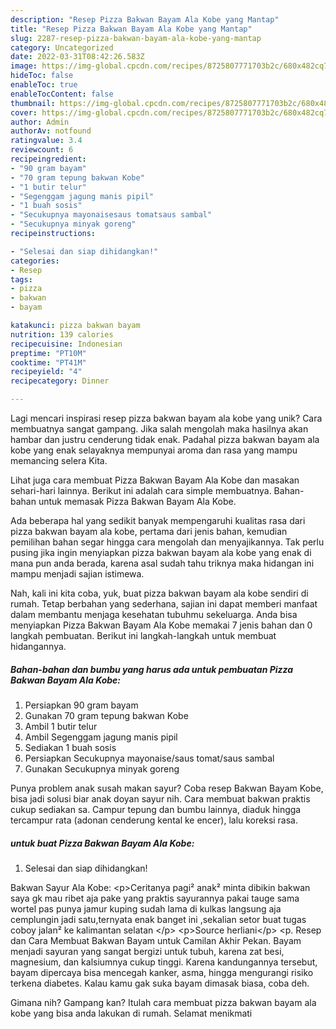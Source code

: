 ```yaml
---
description: "Resep Pizza Bakwan Bayam Ala Kobe yang Mantap"
title: "Resep Pizza Bakwan Bayam Ala Kobe yang Mantap"
slug: 2287-resep-pizza-bakwan-bayam-ala-kobe-yang-mantap
category: Uncategorized
date: 2022-03-31T08:42:26.583Z
image: https://img-global.cpcdn.com/recipes/8725807771703b2c/680x482cq70/pizza-bakwan-bayam-ala-kobe-foto-resep-utama.jpg
hideToc: false
enableToc: true
enableTocContent: false
thumbnail: https://img-global.cpcdn.com/recipes/8725807771703b2c/680x482cq70/pizza-bakwan-bayam-ala-kobe-foto-resep-utama.jpg
cover: https://img-global.cpcdn.com/recipes/8725807771703b2c/680x482cq70/pizza-bakwan-bayam-ala-kobe-foto-resep-utama.jpg
author: Admin
authorAv: notfound
ratingvalue: 3.4
reviewcount: 6
recipeingredient:
- "90 gram bayam"
- "70 gram tepung bakwan Kobe"
- "1 butir telur"
- "Segenggam jagung manis pipil"
- "1 buah sosis"
- "Secukupnya mayonaisesaus tomatsaus sambal"
- "Secukupnya minyak goreng"
recipeinstructions:

- "Selesai dan siap dihidangkan!"
categories:
- Resep
tags:
- pizza
- bakwan
- bayam

katakunci: pizza bakwan bayam 
nutrition: 139 calories
recipecuisine: Indonesian
preptime: "PT10M"
cooktime: "PT41M"
recipeyield: "4"
recipecategory: Dinner

---
```





Lagi mencari inspirasi resep pizza bakwan bayam ala kobe yang unik? Cara membuatnya sangat gampang. Jika salah mengolah maka hasilnya akan hambar dan justru cenderung tidak enak. Padahal pizza bakwan bayam ala kobe yang enak selayaknya mempunyai aroma dan rasa yang mampu memancing selera Kita.





Lihat juga cara membuat Pizza Bakwan Bayam Ala Kobe dan masakan sehari-hari lainnya. Berikut ini adalah cara simple membuatnya. Bahan-bahan untuk memasak Pizza Bakwan Bayam Ala Kobe.

Ada beberapa hal yang sedikit banyak mempengaruhi kualitas rasa dari pizza bakwan bayam ala kobe, pertama dari jenis bahan, kemudian pemilihan bahan segar hingga cara mengolah dan menyajikannya. Tak perlu pusing jika ingin menyiapkan pizza bakwan bayam ala kobe yang enak di mana pun anda berada, karena asal sudah tahu triknya maka hidangan ini mampu menjadi sajian istimewa.






Nah, kali ini kita coba, yuk, buat pizza bakwan bayam ala kobe sendiri di rumah. Tetap berbahan yang sederhana, sajian ini dapat memberi manfaat dalam membantu menjaga kesehatan tubuhmu sekeluarga. Anda bisa menyiapkan Pizza Bakwan Bayam Ala Kobe memakai 7 jenis bahan dan 0 langkah pembuatan. Berikut ini langkah-langkah untuk membuat hidangannya.

<!--inarticleads1-->

##### Bahan-bahan dan bumbu yang harus ada untuk pembuatan Pizza Bakwan Bayam Ala Kobe:

1. Persiapkan 90 gram bayam
1. Gunakan 70 gram tepung bakwan Kobe
1. Ambil 1 butir telur
1. Ambil Segenggam jagung manis pipil
1. Sediakan 1 buah sosis
1. Persiapkan Secukupnya mayonaise/saus tomat/saus sambal
1. Gunakan Secukupnya minyak goreng


Punya problem anak susah makan sayur? Coba resep Bakwan Bayam Kobe, bisa jadi solusi biar anak doyan sayur nih. Cara membuat bakwan praktis cukup sediakan sa. Campur tepung dan bumbu lainnya, diaduk hingga tercampur rata (adonan cenderung kental ke encer), lalu koreksi rasa. 

<!--inarticleads2-->

#####  untuk buat Pizza Bakwan Bayam Ala Kobe:


1. Selesai dan siap dihidangkan!

Bakwan Sayur Ala Kobe: &lt;p&gt;Ceritanya pagi² anak² minta dibikin bakwan saya gk mau ribet aja pake yang praktis sayurannya pakai tauge sama wortel pas punya jamur kuping sudah lama di kulkas langsung aja cemplungin jadi satu,ternyata enak banget ini ,sekalian setor buat tugas coboy jalan² ke kalimantan selatan &lt;/p&gt; &lt;p&gt;Source herliani&lt;/p&gt; &lt;p. Resep dan Cara Membuat Bakwan Bayam untuk Camilan Akhir Pekan. Bayam menjadi sayuran yang sangat bergizi untuk tubuh, karena zat besi, magnesium, dan kalsiumnya cukup tinggi. Karena kandungannya tersebut, bayam dipercaya bisa mencegah kanker, asma, hingga mengurangi risiko terkena diabetes. Kalau kamu gak suka bayam dimasak biasa, coba deh. 

Gimana nih? Gampang kan? Itulah cara membuat pizza bakwan bayam ala kobe yang bisa anda lakukan di rumah. Selamat menikmati
